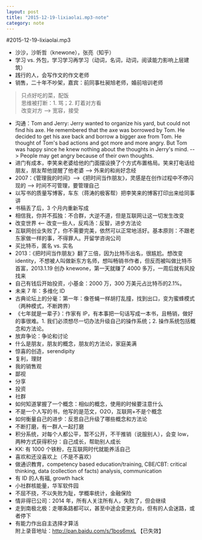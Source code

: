 ```yaml
---
layout: post
title: "2015-12-19-lixiaolai.mp3-note"
category: note
---
```

<script>
  (function(i,s,o,g,r,a,m){i['GoogleAnalyticsObject']=r;i[r]=i[r]||function(){
  (i[r].q=i[r].q||[]).push(arguments)},i[r].l=1*new Date();a=s.createElement(o),
  m=s.getElementsByTagName(o)[0];a.async=1;a.src=g;m.parentNode.insertBefore(a,m)
  })(window,document,'script','//www.google-analytics.com/analytics.js','ga');

  ga('create', 'UA-70318521-1', 'auto');
  ga('send', 'pageview');

</script>

#2015-12-19-lixiaolai.mp3  
- 沙沙，沙昕哲（knewone），张亮（知乎）  
- 学习 vs. 外包，学习学习再学习（动词，名词，动词，阅读能力影响上层建筑）  
- 践行的人，会写作文的作文老师  
- 销售，二十年不吵架，嘉宾：前同事杜昶旭老师，婚前培训老师  
> 只点好吃的菜，配饭  
> 思维被打断：1. 骂；2. 盯着对方看  
> 改变对方 --> 宽容，接受  
- 沟通：Tom and Jerry: Jerry wanted to organize his yard, but could not find his axe. He remembered that the axe was borrowed by Tom. He decided to get his axe back and borrow a bigger axe from Tom. He thought of Tom's bad actions and got more and more angry. But Tom was happy since he knew nothing about the thoughts in Jerry's mind. --> People may get angry because of their own thoughts.  
- 进门有成本，李笑来老婆给他的门面摆设换了个方式布置格局。笑来打电话给朋友，朋友帮他提醒了他老婆 --> 外来的和尚好念经  
- 2007：《管理我的时间》-->《把时间当作朋友》，灵感是在创作过程中不停闪现的 --> 时间不可管理，要管理自己  
- 以写书的质量写博客，车东（蒋涛的极客帮）把李笑来的博客打印出来给同事讲  
- 书稿丢了后，3 个月内重新写成  
- 相信我，你并不孤独：不合群，大逆不道，但是互联网让这一切发生改变  
- 改变世界 <-- 改变一些人，反鸡汤：反智，进步方法论  
- 互联网创业失败了，你不需要完美，依然可以正常地活好。基本原则：不跟老东家做一样的事，不得罪人。开留学咨询公司  
- 买比特币，匿名 vs. 实名  
- 2013：《把时间当作朋友》翻了三倍，因为比特币出名，很尴尬。想改变 identity，不想被人叫做新东方名师，想叫畅销书作者，但反而被叫做比特币首富，2013.1.19 创办 knewone，第一天就赚了 4000 多万，一周后就有风投找来  
- 自己有钱后开始投资，小基金：2000 万，300 万美元占比特币的2.1%。  
- 未来 7 年：多维化 ID  
- 古典论坛上的分毫：第一年：像苍蝇一样胡打乱撞，找到出口，变为蜜蜂模式（两种模式，不断跨界）  
- 《七年就是一辈子》：作家有 IP，有本事把一句话写成一本书，且畅销，做好的事很难。1. 我们必须想尽一切办法升级自己的操作系统；2. 操作系统包括概念和方法论。  
- 放弃争论：争论和讨论  
- 什么是朋友，朋友的概念，朋友的方法论，家庭美满  
- 惊喜的创造，serendipity  
- 复利，理财  
- 我的销售观  
- 鄙视  
- 分享  
- 投资  
- 社群  
- 如何知道掌握了一个概念：相似的概念，使用的时候要注意什么  
- 不是一个人写的书，他写的是范文，O2O，互联网+不是个概念  
- 如何衡量自己的进步：反思自己升级了哪些概念和方法论  
- 不断打磨，有一群人一起打磨  
- 积分系统，对每个人都公平，暂不公开，不干推销（说服别人），会变 low，两种方式获得积分：自己成长，帮助别人成长  
- KK: 有 1000 个铁粉，在互联网时代就能养活自己  
- 喜欢和还没喜欢上（不是不喜欢）  
- 做通识教育，competency based education/training, CBE/CBT: critical thinking, data (collection of facts) analysis, communication  
- 有 ID 的人有福, growth hack  
- 小社群核能量，华军软件园  
- 不屈不挠，不以失败为耻，学概率统计，金融保险  
- 情非得已公司：2014 年，所有人关注所有人，失败了，但会继续  
- 走到南极北极：走哪条路都可以，甚至中途会变更方向，但有的人会迷路，或者停下  
- 有能力作出自主选择才算活  
附上录音地址：http://pan.baidu.com/s/1bos6mxL 【已失效】
